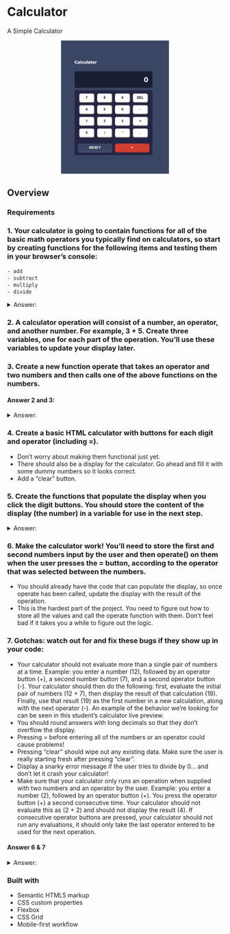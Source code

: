 # Calculator
A Simple Calculator 

<p align="center">
  <img src="./screenshot/calculator.png" width="50%" >
</p>

## Overview

### Requirements

### 1. Your calculator is going to contain functions for all of the basic math operators you typically find on calculators, so start by creating functions for the following items and testing them in your browser’s console:
    - add
    - subtract
    - multiply
    - divide

<details>
<summary>Answer: </summary>
  
```javascript
  // Addition function
  function add(a, b) {
      return a + b;
  }

  // Subtraction function
  function subtract(a, b) {
      return a - b;
  }

  // Multiplication function
  function multiply(a, b) {
      return a * b;
  }

  // Division function
  function divide(a, b) {
      return a / b;
  }
```
</details>

### 2. A calculator operation will consist of a number, an operator, and another number. For example, 3 + 5. Create three variables, one for each part of the operation. You’ll use these variables to update your display later.

### 3. Create a new function operate that takes an operator and two numbers and then calls one of the above functions on the numbers.

#### Answer 2 and 3:
<details>
<summary>Answer: </summary>
  
```javascript
  // Operate function for basic math
function operate(operator, a, b){
    switch(operator) {
        case '+':
            return add(a, b);
        case '-':
            return subtract(a, b);
        case '*':
            return multiply(a, b);
        case '/':
            return divide(a, b);
        default:
            return null;
    }
}
```
</details>

### 4. Create a basic HTML calculator with buttons for each digit and operator (including =).
- Don’t worry about making them functional just yet.
- There should also be a display for the calculator. Go ahead and fill it with some dummy numbers so it looks correct.
- Add a “clear” button.

### 5. Create the functions that populate the display when you click the digit buttons. You should store the content of the display (the number) in a variable for use in the next step.

<details>
<summary>Answer: </summary>
  
```javascript
  // Operate function for basic math
function operate(operator, a, b){
    switch(operator) {
        case '+':
            return add(a, b);
        case '-':
            return subtract(a, b);
        case '*':
            return multiply(a, b);
        case '/':
            return divide(a, b);
        default:
            return null;
    }
}
```
</details>

### 6. Make the calculator work! You’ll need to store the first and second numbers input by the user and then operate() on them when the user presses the = button, according to the operator that was selected between the numbers.
- You should already have the code that can populate the display, so once operate has been called, update the display with the result of the operation.
- This is the hardest part of the project. You need to figure out how to store all the values and call the operate function with them. Don’t feel bad if it takes you a while to figure out the logic.

### 7. Gotchas: watch out for and fix these bugs if they show up in your code:
- Your calculator should not evaluate more than a single pair of numbers at a time. Example: you enter a number (12), followed by an operator button (+), a second number button (7), and a second operator button (-). Your calculator should then do the following: first, evaluate the initial pair of numbers (12 + 7), then display the result of that calculation (19). Finally, use that result (19) as the first number in a new calculation, along with the next operator (-). An example of the behavior we’re looking for can be seen in this student’s calculator live preview.
- You should round answers with long decimals so that they don’t overflow the display.
- Pressing = before entering all of the numbers or an operator could cause problems!
- Pressing “clear” should wipe out any existing data. Make sure the user is really starting fresh after pressing “clear”.
- Display a snarky error message if the user tries to divide by 0… and don’t let it crash your calculator!
- Make sure that your calculator only runs an operation when supplied with two numbers and an operator by the user. Example: you enter a number (2), followed by an operator button (+). You press the operator button (+) a second consecutive time. Your calculator should not evaluate this as (2 + 2) and should not display the result (4). If consecutive operator buttons are pressed, your calculator should not run any evaluations, it should only take the last operator entered to be used for the next operation.


#### Answer 6 & 7
<details>
<summary>Answer: </summary>
  
```javascript
function handleButtonClick(button) {
    if (isOperator(button)) {
        if (firstNumber !== '' && currentOperator !== '' && !initialValue) {
            secondNumber = displayValue;
            displayValue = operate(currentOperator, parseFloat(firstNumber), parseFloat(secondNumber)).toString();
            firstNumber = displayValue;
            secondNumber = '';
        } else {
            firstNumber = displayValue;
        }
        currentOperator = button;
        initialValue = true;
        updateDisplay();
    } else if (button === "DEL") {
        if (displayValue.length > 1) {
            displayValue = displayValue.slice(0, -1);
        } else {
            displayValue = '0';
            initialValue = true;
        }
        if (currentOperator !== '') {
            secondNumber = displayValue;
        } else {
            firstNumber = displayValue;
        }
        updateDisplay();
    } else if (button === "=") {
        if (firstNumber !== '' && currentOperator !== '' && !initialValue) {
            secondNumber = displayValue;
            displayValue = operate(currentOperator, parseFloat(firstNumber), parseFloat(secondNumber)).toString();
            firstNumber = displayValue;
            secondNumber = '';
            currentOperator = '';
            initialValue = true;
            updateDisplay();
        }
    } else if (button === ".") {
        if (!displayValue.includes('.')) {
            displayValue += button;
            updateDisplay();
        }
    } else {
        if (initialValue) {
            displayValue = button;
            initialValue = false;
        } else {
            displayValue += button;
        }
        updateDisplay();
    }
}
```
</details>

### Built with

- Semantic HTML5 markup
- CSS custom properties
- Flexbox
- CSS Grid
- Mobile-first workflow